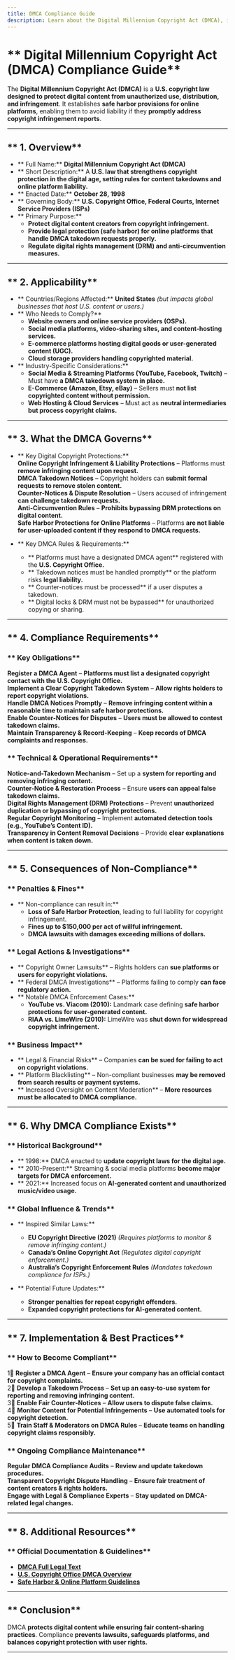 ```yaml
---
title: DMCA Compliance Guide
description: Learn about the Digital Millennium Copyright Act (DMCA), its requirements, enforcement, and best practices for online copyright protection.
---
```


# ** Digital Millennium Copyright Act (DMCA) Compliance Guide**  
The **Digital Millennium Copyright Act (DMCA)** is a **U.S. copyright law designed to protect digital content from unauthorized use, distribution, and infringement**. It establishes **safe harbor provisions for online platforms**, enabling them to avoid liability if they **promptly address copyright infringement reports**.

---

## ** 1. Overview**
- ** Full Name:** **Digital Millennium Copyright Act (DMCA)**  
- ** Short Description:** A **U.S. law that strengthens copyright protection in the digital age, setting rules for content takedowns and online platform liability.**  
- ** Enacted Date:** **October 28, 1998**  
- ** Governing Body:** **U.S. Copyright Office, Federal Courts, Internet Service Providers (ISPs)**  
- ** Primary Purpose:**  
  - **Protect digital content creators from copyright infringement.**  
  - **Provide legal protection (safe harbor) for online platforms that handle DMCA takedown requests properly.**  
  - **Regulate digital rights management (DRM) and anti-circumvention measures.**  

---

## ** 2. Applicability**
- ** Countries/Regions Affected:** **United States** *(but impacts global businesses that host U.S. content or users.)*  
- ** Who Needs to Comply?**  
  - **Website owners and online service providers (OSPs).**  
  - **Social media platforms, video-sharing sites, and content-hosting services.**  
  - **E-commerce platforms hosting digital goods or user-generated content (UGC).**  
  - **Cloud storage providers handling copyrighted material.**  
- ** Industry-Specific Considerations:**  
  - **Social Media & Streaming Platforms (YouTube, Facebook, Twitch)** – Must have **a DMCA takedown system in place.**  
  - **E-Commerce (Amazon, Etsy, eBay)** – Sellers must **not list copyrighted content without permission.**  
  - **Web Hosting & Cloud Services** – Must act as **neutral intermediaries but process copyright claims.**  

---

## ** 3. What the DMCA Governs**
- ** Key Digital Copyright Protections:**  
   **Online Copyright Infringement & Liability Protections** – Platforms must **remove infringing content upon request.**  
   **DMCA Takedown Notices** – Copyright holders can **submit formal requests to remove stolen content.**  
   **Counter-Notices & Dispute Resolution** – Users accused of infringement **can challenge takedown requests.**  
   **Anti-Circumvention Rules** – **Prohibits bypassing DRM protections on digital content.**  
   **Safe Harbor Protections for Online Platforms** – Platforms **are not liable for user-uploaded content if they respond to DMCA requests.**  

- ** Key DMCA Rules & Requirements:**  
  - ** Platforms must have a designated DMCA agent** registered with the **U.S. Copyright Office.**  
  - ** Takedown notices must be handled promptly** or the platform risks **legal liability.**  
  - ** Counter-notices must be processed** if a user disputes a takedown.  
  - ** Digital locks & DRM must not be bypassed** for unauthorized copying or sharing.  

---

## ** 4. Compliance Requirements**
### ** Key Obligations**
 **Register a DMCA Agent** – **Platforms must list a designated copyright contact with the U.S. Copyright Office.**  
 **Implement a Clear Copyright Takedown System** – **Allow rights holders to report copyright violations.**  
 **Handle DMCA Notices Promptly** – **Remove infringing content within a reasonable time to maintain safe harbor protections.**  
 **Enable Counter-Notices for Disputes** – **Users must be allowed to contest takedown claims.**  
 **Maintain Transparency & Record-Keeping** – **Keep records of DMCA complaints and responses.**  

### ** Technical & Operational Requirements**
 **Notice-and-Takedown Mechanism** – Set up a **system for reporting and removing infringing content.**  
 **Counter-Notice & Restoration Process** – Ensure **users can appeal false takedown claims.**  
 **Digital Rights Management (DRM) Protections** – Prevent **unauthorized duplication or bypassing of copyright protections.**  
 **Regular Copyright Monitoring** – Implement **automated detection tools (e.g., YouTube’s Content ID).**  
 **Transparency in Content Removal Decisions** – Provide **clear explanations when content is taken down.**  

---

## ** 5. Consequences of Non-Compliance**
### ** Penalties & Fines**
- ** Non-compliance can result in:**  
  - **Loss of Safe Harbor Protection**, leading to full liability for copyright infringement.  
  - **Fines up to $150,000 per act of willful infringement.**  
  - **DMCA lawsuits with damages exceeding millions of dollars.**  

### ** Legal Actions & Investigations**
- ** Copyright Owner Lawsuits** – Rights holders can **sue platforms or users for copyright violations.**  
- ** Federal DMCA Investigations** – Platforms failing to comply **can face regulatory action.**  
- ** Notable DMCA Enforcement Cases:**  
  - **YouTube vs. Viacom (2010):** Landmark case defining **safe harbor protections for user-generated content.**  
  - **RIAA vs. LimeWire (2010):** LimeWire was **shut down for widespread copyright infringement.**  

### ** Business Impact**
- ** Legal & Financial Risks** – Companies **can be sued for failing to act on copyright violations.**  
- ** Platform Blacklisting** – Non-compliant businesses **may be removed from search results or payment systems.**  
- ** Increased Oversight on Content Moderation** – **More resources must be allocated to DMCA compliance.**  

---

## ** 6. Why DMCA Compliance Exists**
### ** Historical Background**
- ** 1998:** DMCA enacted to **update copyright laws for the digital age.**  
- ** 2010-Present:** Streaming & social media platforms **become major targets for DMCA enforcement.**  
- ** 2021:** Increased focus on **AI-generated content and unauthorized music/video usage.**  

### ** Global Influence & Trends**
- ** Inspired Similar Laws:**  
  - **EU Copyright Directive (2021)** *(Requires platforms to monitor & remove infringing content.)*  
  - **Canada’s Online Copyright Act** *(Regulates digital copyright enforcement.)*  
  - **Australia’s Copyright Enforcement Rules** *(Mandates takedown compliance for ISPs.)*  

- ** Potential Future Updates:**  
  - **Stronger penalties for repeat copyright offenders.**  
  - **Expanded copyright protections for AI-generated content.**  

---

## ** 7. Implementation & Best Practices**
### ** How to Become Compliant**
1⃣ **Register a DMCA Agent** – **Ensure your company has an official contact for copyright complaints.**  
2⃣ **Develop a Takedown Process** – **Set up an easy-to-use system for reporting and removing infringing content.**  
3⃣ **Enable Fair Counter-Notices** – **Allow users to dispute false claims.**  
4⃣ **Monitor Content for Potential Infringements** – **Use automated tools for copyright detection.**  
5⃣ **Train Staff & Moderators on DMCA Rules** – **Educate teams on handling copyright claims responsibly.**  

### ** Ongoing Compliance Maintenance**
 **Regular DMCA Compliance Audits** – **Review and update takedown procedures.**  
 **Transparent Copyright Dispute Handling** – **Ensure fair treatment of content creators & rights holders.**  
 **Engage with Legal & Compliance Experts** – **Stay updated on DMCA-related legal changes.**  

---

## ** 8. Additional Resources**
### ** Official Documentation & Guidelines**
- **[ DMCA Full Legal Text](https://www.copyright.gov/legislation/dmca.pdf)**  
- **[ U.S. Copyright Office DMCA Overview](https://www.copyright.gov/dmca/)**  
- **[ Safe Harbor & Online Platform Guidelines](https://www.copyright.gov/onlinesp/)**  

---

## ** Conclusion**
DMCA **protects digital content while ensuring fair content-sharing practices**. Compliance **prevents lawsuits, safeguards platforms, and balances copyright protection with user rights.**

---
